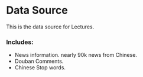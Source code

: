 # Data Source

This is the data source for Lectures.

### Includes:

+ News information. nearly 90k news from Chinese.
+ Douban Comments. 
+ Chinese Stop words.

